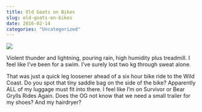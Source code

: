 ```yaml
---
title: Old Goats on Bikes
slug: old-goats-on-bikes
date: 2016-02-14
categories: "Uncategorized"
---
```


<p><img src="http://res.cloudinary.com/dy6grlu8z/image/upload/v1558841981/hva3hqtvesrw5wxeeedm.jpg"/></p>
<p>Violent thunder and lightning, pouring rain, high humidity plus treadmill. I feel like I’ve been for a swim. I’ve surely lost two kg through sweat alone.</p>
<p>That was just a quick leg loosener ahead of a six hour bike ride to the Wild Coast. Do you spot that tiny saddle bag on the side of the bike? Apparently ALL of my luggage must fit into there. I feel like I’m on Survivor or Bear Grylls Rides Again. Does the OG not know that we need a small trailer for my shoes? And my hairdryer?</p>







